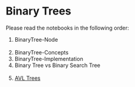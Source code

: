 # Binary Trees  
Please read the notebooks in the following order:
<ol>
  <li>BinaryTree-Node </li>
  <li>BinaryTree-Concepts</li>
  <li>BinaryTree-Implementation </li>
  <li>Binary Tree vs Binary Search Tree</li>
  <li><a href = "https://github.com/gammaseeker/Jupyter/tree/master/Data%20Structures%20Notebooks/AVL%20Tree%20Documentation">AVL Trees </a></li>
</ol>
